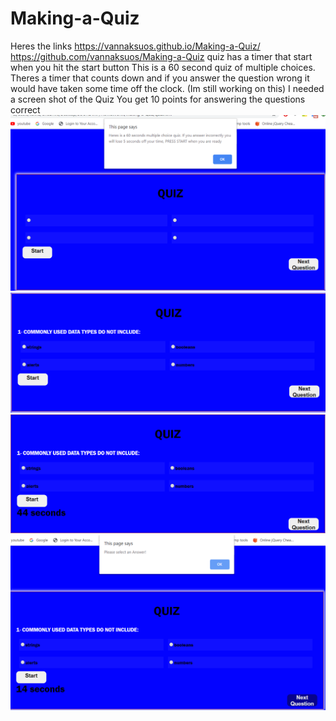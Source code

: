 # Making-a-Quiz
Heres the links https://vannaksuos.github.io/Making-a-Quiz/
https://github.com/vannaksuos/Making-a-Quiz
quiz has a timer that start when you hit the start button
This is a 60 second quiz of multiple choices.
Theres a timer that counts down and if you answer the question wrong it would have taken some time off the clock. (Im still working on this)
I needed a screen shot of the Quiz
You get 10 points for answering the questions correct
![](https://github.com/vannaksuos/Making-a-Quiz/blob/master/screenshots/Capture1.PNG)
![](https://github.com/vannaksuos/Making-a-Quiz/blob/master/screenshots/Capture2.PNG)
![](https://github.com/vannaksuos/Making-a-Quiz/blob/master/screenshots/Capture3.PNG)
![](https://github.com/vannaksuos/Making-a-Quiz/blob/master/screenshots/Capture5.PNG)
